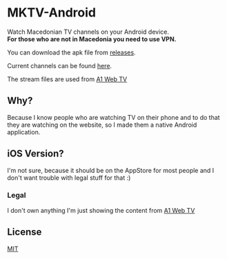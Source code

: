 # MKTV-Android

Watch Macedonian TV channels on your Android device.   
**For those who are not in Macedonia you need to use VPN.**

You can download the apk file from [releases](https://github.com/MartinStamenkovski/MKTV-Android/releases).

Current channels can be found [here](https://github.com/MartinStamenkovski/TV-JSON).

The stream files are used from [A1 Web TV](https://webtv.a1.mk/)

## Why?
Because I know people who are watching TV on their phone and to do that they are watching on the website, so I made them a native Android application.

## iOS Version?
I'm not sure, because it should be on the AppStore for most people and I don't want trouble with legal stuff for that :) 

### Legal
I don't own anything I'm just showing the content from [A1 Web TV](https://webtv.a1.mk/)

## License
[MIT](https://github.com/MartinStamenkovski/MKTV-Android/blob/master/LICENSE)
